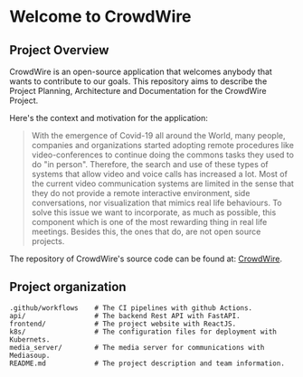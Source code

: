 # Welcome to CrowdWire

## Project Overview

CrowdWire is an open-source application that welcomes anybody that wants to contribute to our goals.
This repository aims to describe the Project Planning, Architecture and Documentation for the CrowdWire Project.

Here's the context and motivation for the application:
> With the emergence of Covid-19 all around the World, many people, companies and organizations started adopting remote procedures like video-conferences to continue doing the commons tasks they used to do "in person". Therefore, the search and use of these types of systems that allow video and voice calls has increased a lot. Most of the current video communication systems are limited in the sense that they do not provide a remote interactive environment, side conversations, nor visualization that mimics real life behaviours. To solve this issue we want to incorporate, as much as possible, this component which is one of the most rewarding thing in real life meetings. Besides this, the ones that do, are not open source projects.

The repository of CrowdWire's source code can be found at: [CrowdWire](https://github.com/Crowd-Wire/CrowdWire).


## Project organization

    .github/workflows    # The CI pipelines with github Actions.
    api/                 # The backend Rest API with FastAPI.
    frontend/            # The project website with ReactJS.
    k8s/                 # The configuration files for deployment with Kubernets.
    media_server/        # The media server for communications with Mediasoup.
    README.md            # The project description and team information.


